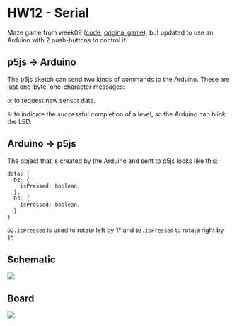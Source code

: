 # HW12 - Serial

Maze game from week09 ([code](https://github.com/DM-GY-6063-2023F-D/week09/tree/main/play-maze), [original game](https://dm-gy-6063-2023f-d.github.io/week09/play-maze/)), but updated to use an Arduino with 2 push-buttons to control it.

## p5js -> Arduino

The p5js sketch can send two kinds of commands to the Arduino. These are just one-byte, one-character messages:

```D```: to request new sensor data.

```S```: to indicate the successful completion of a level, so the Arduino can blink the LED.

## Arduino -> p5js

The object that is created by the Arduino and sent to p5js looks like this:

```
data: {
  D2: {
    isPressed: boolean,
  },
  D3: {
    isPressed: boolean,
  }
}
```

```D2.isPressed``` is used to rotate left by 1° and ```D3.isPressed``` to rotate right by 1°.

## Schematic

![](./imgs/HW12-Serial_sch.jpg)

## Board

![](./imgs/HW12-Serial_bb.jpg)
